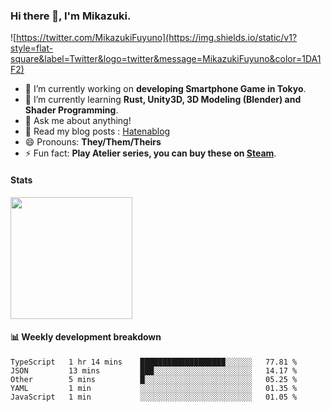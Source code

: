 ### Hi there 👋, I'm Mikazuki.

![https://twitter.com/MikazukiFuyuno](https://img.shields.io/static/v1?style=flat-square&label=Twitter&logo=twitter&message=MikazukiFuyuno&color=1DA1F2)

<!--
**mika-f/mika-f** is a ✨ _special_ ✨ repository because its `README.md` (this file) appears on your GitHub profile.

Here are some ideas to get you started:

- 🔭 I’m currently working on ...
- 🌱 I’m currently learning ...
- 👯 I’m looking to collaborate on ...
- 🤔 I’m looking for help with ...
- 💬 Ask me about ...
- 📫 How to reach me: ...
- 😄 Pronouns: ...
- ⚡ Fun fact: ...
-->

- 🔭 I’m currently working on **developing Smartphone Game in Tokyo**.
- 🌱 I’m currently learning **Rust, Unity3D, 3D Modeling (Blender) and Shader Programming**.
- 💬 Ask me about anything!
- 📝 Read my blog posts : [Hatenablog](https://mikazuki.hatenablog.jp/)
- 😄 Pronouns: **They/Them/Theirs**
- ⚡ Fun fact: **Play Atelier series, you can buy these on [Steam](https://store.steampowered.com/developer/KOEITECMO)**.

#### Stats

<img src="https://github-readme-stats.vercel.app/api?username=mika-f" height="195" />


#### 📊 Weekly development breakdown

<!--START_SECTION:waka-->
```text
TypeScript   1 hr 14 mins    ███████████████████░░░░░░   77.81 % 
JSON         13 mins         ███░░░░░░░░░░░░░░░░░░░░░░   14.17 % 
Other        5 mins          █░░░░░░░░░░░░░░░░░░░░░░░░   05.25 % 
YAML         1 min           ░░░░░░░░░░░░░░░░░░░░░░░░░   01.35 % 
JavaScript   1 min           ░░░░░░░░░░░░░░░░░░░░░░░░░   01.05 %
```
<!--END_SECTION:waka-->
